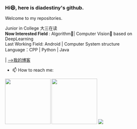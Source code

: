 ### Hi😄, here is diadestiny's github.
Welcome to my repositories. 

Junior in College 大三在读 <br/>
**Now Interested Field** : Algorithm🧠| Computer Vision👀 based on DeepLearning <br/>
Last Working Field: Android | Computer System structure  <br/>
Language：CPP | Python | Java

| [-->我的博客](https://blog.csdn.net/weixin_43723614)
- 📫 How to reach me: 
<b>
    <image src="https://github-readme-stats.vercel.app/api?username=diadestiny&show_icons=true&theme=cobalt" height=150></image>
     <image src="https://github-readme-stats.vercel.app/api/top-langs/?username=diadestiny&layout=compact&theme=tokyonight" height=150></image>
</b>


<b>
    <image src="https://github-readme-stats.vercel.app/api/pin/?username=diadestiny&repo=Intelligent-application-of-traffic-monitoring-scene&theme=tokyonight" ></image>
</b>

<br/>

<!-- <image src="https://github-profile-trophy.vercel.app/?username=diadestiny&theme=dracula"/> -->



<!--
**diadestiny/diadestiny** is a ✨ _special_ ✨ repository because its `README.md` (this file) appears on your GitHub profile.

Here are some ideas to get you started:

- 🔭 I’m currently working on ...
- 🌱 I’m currently learning ...
- 👯 I’m looking to collaborate on ...
- 🤔 I’m looking for help with ...
- 💬 Ask me about ...
- 📫 How to reach me: ...
- 😄 Pronouns: ...
- ⚡ Fun fact: ...
-->
